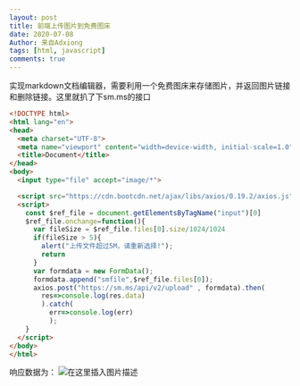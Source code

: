 ```yaml
---
layout: post
title: 前端上传图片到免费图床
date: 2020-07-08
Author: 来自Adxiong
tags: [html, javascript]
comments: true
---
```

实现markdown文档编辑器，需要利用一个免费图床来存储图片，并返回图片链接和删除链接。这里就扒了下sm.ms的接口
<!-- more -->

```html
<!DOCTYPE html>
<html lang="en">
<head>
  <meta charset="UTF-8">
  <meta name="viewport" content="width=device-width, initial-scale=1.0">
  <title>Document</title>
</head>
<body>
  <input type="file" accept="image/*">

  <script src="https://cdn.bootcdn.net/ajax/libs/axios/0.19.2/axios.js"></script>
  <script>
    const $ref_file = document.getElementsByTagName("input")[0]
    $ref_file.onchange=function(){
      var fileSize = $ref_file.files[0].size/1024/1024
      if(fileSize > 5){
        alert("上传文件超过5M，请重新选择!");
        return
      }
      var formdata = new FormData();
      formdata.append("smfile",$ref_file.files[0]);
      axios.post("https://sm.ms/api/v2/upload" , formdata).then(
        res=>console.log(res.data)
        ).catch(
          err=>console.log(err)
          );
    }
  </script>
</body>
</html>
```
响应数据为：
![在这里插入图片描述](https://img-blog.csdnimg.cn/20200708173313549.png?x-oss-process=image/watermark,type_ZmFuZ3poZW5naGVpdGk,shadow_10,text_aHR0cHM6Ly9ibG9nLmNzZG4ubmV0L3FxXzIxNDg0OTM1,size_16,color_FFFFFF,t_70)